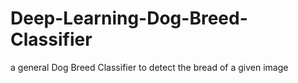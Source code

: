 # Deep-Learning-Dog-Breed-Classifier
a general Dog Breed Classifier to detect the bread of a given image
